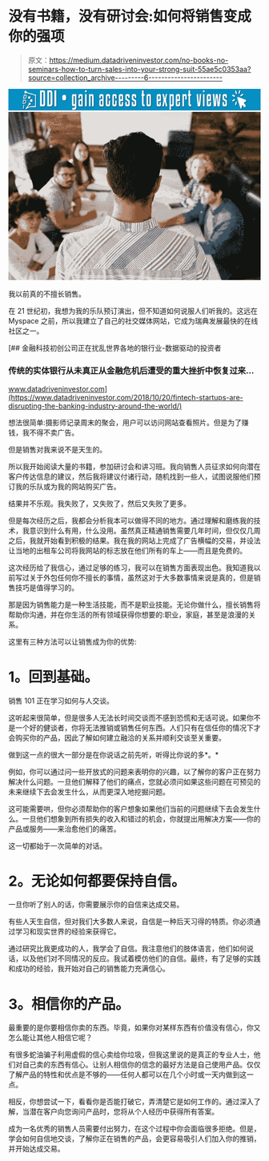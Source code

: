 # 没有书籍，没有研讨会:如何将销售变成你的强项

> 原文：<https://medium.datadriveninvestor.com/no-books-no-seminars-how-to-turn-sales-into-your-strong-suit-55ae5c0353aa?source=collection_archive---------6----------------------->

[![](img/14f5efa47cef4305612fed43f9906de9.png)](http://www.track.datadriveninvestor.com/1B9E)![](img/806d141eadbd5d219015bbc82b8f3360.png)

我以前真的不擅长销售。

在 21 世纪初，我想为我的乐队预订演出，但不知道如何说服人们听我的。这远在 Myspace 之前，所以我建立了自己的社交媒体网站，它成为瑞典发展最快的在线社区之一。

[](https://www.datadriveninvestor.com/2018/10/20/fintech-startups-are-disrupting-the-banking-industry-around-the-world/) [## 金融科技初创公司正在扰乱世界各地的银行业-数据驱动的投资者

### 传统的实体银行从未真正从金融危机后遭受的重大挫折中恢复过来…

www.datadriveninvestor.com](https://www.datadriveninvestor.com/2018/10/20/fintech-startups-are-disrupting-the-banking-industry-around-the-world/) 

想法很简单:摄影师记录周末的聚会，用户可以访问网站查看照片。但是为了赚钱，我不得不卖广告。

但是销售对我来说不是天生的。

所以我开始阅读大量的书籍，参加研讨会和讲习班。我向销售人员征求如何向潜在客户传达信息的建议，然后我将建议付诸行动，随机找到一些人，试图说服他们预订我的乐队或为我的网站购买广告。

结果并不乐观。我失败了，又失败了，然后又失败了更多。

但是每次经历之后，我都会分析我本可以做得不同的地方。通过理解和磨练我的技术，我意识到什么有用，什么没用。虽然真正精通销售需要几年时间，但仅仅几周之后，我就开始看到积极的结果。我在我的网站上完成了广告横幅的交易，并设法让当地的出租车公司将我网站的标志放在他们所有的车上——而且是免费的。

这次经历给了我信心，通过足够的练习，我可以在销售方面表现出色。我知道我以前写过关于外包任何你不擅长的事情，虽然这对于大多数事情来说是真的，但是销售技巧是值得学习的。

那是因为销售能力是一种生活技能，而不是职业技能。无论你做什么，擅长销售将帮助你沟通，并在你生活的所有领域获得你想要的:职业，家庭，甚至是浪漫的关系。

这里有三种方法可以让销售成为你的优势:

# **1。回到基础。**

销售 101 正在学习如何与人交谈。

这听起来很简单，但是很多人无法长时间交谈而不感到恐慌和无话可说。如果你不是一个好的健谈者，你将无法推销或销售任何东西。人们只有在信任你的情况下才会购买你的产品，因此了解如何建立融洽的关系并顺利交谈至关重要。

做到这一点的很大一部分是在你说话之前先听，听得比你说的多*。*

例如，你可以通过问一些开放式的问题来表明你的兴趣，以了解你的客户正在努力解决什么问题。一旦他们解释了他们的痛点，您就必须问如果这些问题在可预见的未来继续下去会发生什么，从而更深入地挖掘问题。

这可能需要哄，但你必须帮助你的客户想象如果他们当前的问题继续下去会发生什么。一旦他们想象到所有损失的收入和错过的机会，你就提出用解决方案——你的产品或服务——来治愈他们的痛苦。

这一切都始于一次简单的对话。

# **2。无论如何都要保持自信。**

一旦你听了别人的话，你需要展示你的自信来达成交易。

有些人天生自信，但对我们大多数人来说，自信是一种后天习得的特质。你必须通过学习和现实世界的经验来获得它。

通过研究比我更成功的人，我学会了自信。我注意他们的肢体语言，他们如何说话，以及他们对不同情况的反应。我试着模仿他们的自信。最终，有了足够的实践和成功的经验，我开始对自己的销售能力充满信心。

# **3。相信你的产品。**

最重要的是你要相信你卖的东西。毕竟，如果你对某样东西有价值没有信心，你又怎么能让其他人相信它呢？

有很多蛇油骗子利用虚假的信心卖给你垃圾，但我这里说的是真正的专业人士，他们对自己卖的东西有信心。让别人相信你的信念的最好方法是自己使用产品。仅仅了解产品的特性和优点是不够的——任何人都可以在几个小时或一天内做到这一点。

相反，你想尝试一下，看看你是否能打破它，弄清楚它是如何工作的。通过深入了解，当潜在客户向您询问产品时，您将从个人经历中获得所有答案。

成为一名优秀的销售人员需要付出努力，在这个过程中你会面临很多拒绝。但是，学会如何自信地交谈，了解你正在销售的产品，会更容易吸引人们加入你的推销，并开始达成交易。